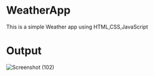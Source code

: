 # WeatherApp
This is a simple Weather app using HTML,CSS,JavaScript
# Output

![Screenshot (102)](https://github.com/user-attachments/assets/01a5e28c-6210-4bdc-8b63-a4a5646aa67d)

